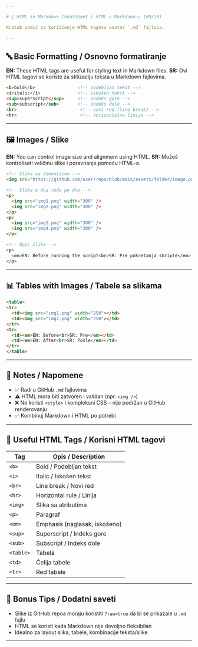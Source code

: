 ```yaml
---

# 📝 HTML in Markdown Cheatsheet / HTML u Markdown-u (EN/SR)

Kratak vodič za korišćenje HTML tagova unutar `.md` fajlova.

---
```


## 🔤 Basic Formatting / Osnovno formatiranje

**EN:** These HTML tags are useful for styling text in Markdown files.
**SR:** Ovi HTML tagovi se koriste za stilizaciju teksta u Markdown fajlovima.

```html
<b>bold</b>                <!-- podebljan tekst -->
<i>italic</i>              <!-- iskošen tekst -->
<sup>superscript</sup>     <!-- indeks gore -->
<sub>subscript</sub>       <!-- indeks dole -->
<br>                        <!-- novi red (line break) -->
<hr>                        <!-- horizontalna linija -->
```

---

## 🖼️ Images / Slike

**EN:** You can control image size and alignment using HTML.
**SR:** Možeš kontrolisati veličinu slike i poravnanje pomoću HTML-a.

```html
<!-- Slika sa dimenzijom -->
<img src="https://github.com/user/repo/blob/main/assets/folder/image.png?raw=true" width="400" />

<!-- Slika u dva reda po dve -->
<p>
  <img src="img1.png" width="300" />
  <img src="img2.png" width="300" />
</p>
<p>
  <img src="img3.png" width="300" />
  <img src="img4.png" width="300" />
</p>

<!-- Opis slike -->
<p>
  <em>EN: Before running the script<br>SR: Pre pokretanja skripte</em>
</p>
```

---

## 📊 Tables with Images / Tabele sa slikama

```html
<table>
<tr>
  <td><img src="img1.png" width="250"></td>
  <td><img src="img2.png" width="250"></td>
</tr>
<tr>
  <td><em>EN: Before<br>SR: Pre</em></td>
  <td><em>EN: After<br>SR: Posle</em></td>
</tr>
</table>
```

---

## 📎 Notes / Napomene

* ✅ Radi u GitHub `.md` fajlovima
* ⚠️ HTML mora biti zatvoren i validan (npr. `<img />`)
* ❌ Ne koristi `<style>` i kompleksni CSS – nije podržan u GitHub renderovanju
* ✅ Kombinuj Markdown i HTML po potrebi

---

## 📘 Useful HTML Tags / Korisni HTML tagovi

| Tag       | Opis / Description            |
| --------- | ----------------------------- |
| `<b>`     | Bold / Podebljan tekst        |
| `<i>`     | Italic / Iskošen tekst        |
| `<br>`    | Line break / Novi red         |
| `<hr>`    | Horizontal rule / Linija      |
| `<img>`   | Slika sa atributima           |
| `<p>`     | Paragraf                      |
| `<em>`    | Emphasis (naglasak, iskošeno) |
| `<sup>`   | Superscript / Indeks gore     |
| `<sub>`   | Subscript / Indeks dole       |
| `<table>` | Tabela                        |
| `<td>`    | Ćelija tabele                 |
| `<tr>`    | Red tabele                    |

---

## 🧠 Bonus Tips / Dodatni saveti

* Slike iz GitHub repoa moraju koristiti `?raw=true` da bi se prikazale u `.md` fajlu
* HTML se koristi kada Markdown nije dovoljno fleksibilan
* Idealno za layout slika, tabele, kombinacije teksta/slike

---
